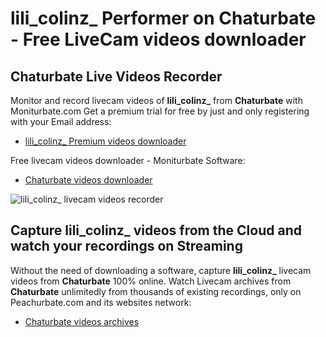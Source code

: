 # lili_colinz_ Performer on Chaturbate - Free LiveCam videos downloader

## Chaturbate Live Videos Recorder

Monitor and record livecam videos of **lili_colinz_** from **Chaturbate** with Moniturbate.com
Get a premium trial for free by just and only registering with your Email address:
* [lili_colinz_ Premium videos downloader](https://moniturbate.com/request-demo-licence-key.html)

Free livecam videos downloader - Moniturbate Software:
* [Chaturbate videos downloader](https://moniturbate.com/moniturbate-download-software.html)

![lili_colinz_ livecam videos recorder](https://peachurnet.com/templates/moniturbate-software.png)


## Capture lili_colinz_ videos from the Cloud and watch your recordings on Streaming

Without the need of downloading a software, capture **lili_colinz_** livecam videos from **Chaturbate** 100% online.
Watch Livecam archives from **Chaturbate** unlimitedly from thousands of existing recordings, only on Peachurbate.com and its websites network:
* [Chaturbate videos archives](https://peachurnet.com/)